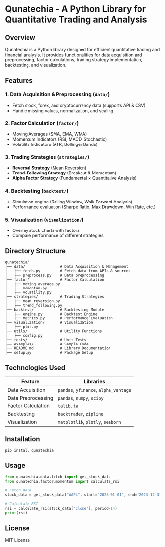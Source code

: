 # Qunatechia - A Python Library for Quantitative Trading and Analysis

## Overview
Qunatechia is a Python library designed for efficient quantitative trading and financial analysis. It provides functionalities for data acquisition and preprocessing, factor calculations, trading strategy implementation, backtesting, and visualization.

## Features
### 1. Data Acquisition & Preprocessing (`data/`)
- Fetch stock, forex, and cryptocurrency data (supports API & CSV)
- Handle missing values, normalization, and scaling

### 2. Factor Calculation (`factor/`)
- Moving Averages (SMA, EMA, WMA)
- Momentum Indicators (RSI, MACD, Stochastic)
- Volatility Indicators (ATR, Bollinger Bands)

### 3. Trading Strategies (`strategies/`)
- **Reversal Strategy** (Mean Reversion)
- **Trend-Following Strategy** (Breakout & Momentum)
- **Alpha Factor Strategy** (Fundamental × Quantitative Analysis)

### 4. Backtesting (`backtest/`)
- Simulation engine (Rolling Window, Walk Forward Analysis)
- Performance evaluation (Sharpe Ratio, Max Drawdown, Win Rate, etc.)

### 5. Visualization (`visualization/`)
- Overlay stock charts with factors
- Compare performance of different strategies

## Directory Structure
```
qunatechia/
│── data/                # Data Acquisition & Management
│   ├── fetch.py         # Fetch data from APIs & sources
│   ├── preprocess.py    # Data preprocessing
│── factor/              # Factor Calculation
│   ├── moving_average.py
│   ├── momentum.py
│   ├── volatility.py
│── strategies/          # Trading Strategies
│   ├── mean_reversion.py
│   ├── trend_following.py
│── backtest/            # Backtesting Module
│   ├── engine.py        # Backtest Engine
│   ├── metrics.py       # Performance Evaluation
│── visualization/       # Visualization
│   ├── plot.py
│── utils/               # Utility Functions
│   ├── config.py
│── tests/               # Unit Tests
│── examples/            # Sample Code
│── README.md            # Library Documentation
│── setup.py             # Package Setup
```

## Technologies Used
| Feature         | Libraries |
|----------------|-----------|
| Data Acquisition | `pandas`, `yfinance`, `alpha_vantage` |
| Data Preprocessing | `pandas`, `numpy`, `scipy` |
| Factor Calculation | `talib`, `ta` |
| Backtesting | `backtrader`, `zipline` |
| Visualization | `matplotlib`, `plotly`, `seaborn` |

## Installation
```
pip install qunatechia
```

## Usage
```python
from qunatechia.data.fetch import get_stock_data
from qunatechia.factor.momentum import calculate_rsi

# Fetch data
stock_data = get_stock_data("AAPL", start="2023-01-01", end="2023-12-31")

# Calculate RSI
rsi = calculate_rsi(stock_data["close"], period=14)
print(rsi)
```

## License
MIT License

